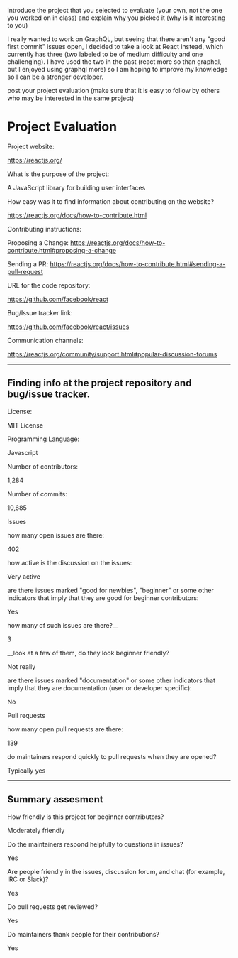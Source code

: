 introduce the project that you selected to evaluate (your own, not the one you worked on in class) and explain why you picked it (why is it interesting to you)

I really wanted to work on GraphQL, but seeing that there aren't any "good first commit" issues open, I decided to take a look at React instead, which currently has three (two labeled to be of medium difficulty and one challenging). I have used the two in the past (react more so than graphql, but I enjoyed using graphql more) so I am hoping to improve my knowledge so I can be a stronger developer.

post your project evaluation (make sure that it is easy to follow by others who may be interested in the same project)

# Project Evaluation 

Project website:

https://reactjs.org/

What is the purpose of the project:

A JavaScript library for building user interfaces

How easy was it to find information about contributing on the website?

https://reactjs.org/docs/how-to-contribute.html

Contributing instructions:

Proposing a Change:
https://reactjs.org/docs/how-to-contribute.html#proposing-a-change

Sending a PR:
https://reactjs.org/docs/how-to-contribute.html#sending-a-pull-request

URL for the code repository:

https://github.com/facebook/react

Bug/Issue tracker link:

https://github.com/facebook/react/issues

Communication channels:

https://reactjs.org/community/support.html#popular-discussion-forums

---

## Finding info at the project repository and bug/issue tracker.

License:

MIT License

Programming Language:

Javascript

Number of contributors:

1,284


Number of commits:

10,685

Issues

how many open issues are there:

402

how active is the discussion on the issues:

Very active

are there issues marked "good for newbies", "beginner" or some other indicators that imply that they are good for beginner contributors:

Yes

how many of such issues are there?__

3
    
__look at a few of them, do they look beginner friendly?

Not really



are there issues marked "documentation" or some other indicators that imply that they are documentation (user or developer specific):

No

Pull requests

how many open pull requests are there:

139

do maintainers respond quickly to pull requests when they are opened?

Typically yes



---


## Summary assesment
How friendly is this project for beginner contributors?

Moderately friendly

Do the maintainers respond helpfully to questions in issues?

Yes

Are people friendly in the issues, discussion forum, and chat (for example, IRC or Slack)?

Yes

Do pull requests get reviewed?

Yes

Do maintainers thank people for their contributions?

Yes


